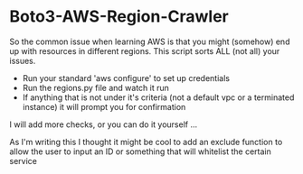 # Boto3-AWS-Region-Crawler
So the common issue when learning AWS is that you might (somehow) end up with resources in different regions.
This script sorts ALL (not all) your issues.

- Run your standard 'aws configure' to set up credentials
- Run the regions.py file and watch it run
- If anything that is not under it's criteria (not a default vpc or a terminated instance) it will prompt you for confirmation


I will add more checks, or you can do it yourself ...
      
As I'm writing this I thought it might be cool to add an exclude function to allow the user
to input an ID or something that will whitelist the certain service
